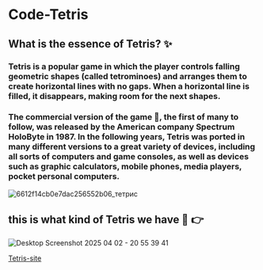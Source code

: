 # Code-Tetris
## What is the essence of Tetris? :sparkles:
### Tetris is a popular game in which the player controls falling geometric shapes (called tetrominoes) and arranges them to create horizontal lines with no gaps. When a horizontal line is filled, it disappears, making room for the next shapes.
### The commercial version of the game :clap:, the first of many to follow, was released by the American company Spectrum HoloByte in 1987. In the following years, Tetris was ported in many different versions to a great variety of devices, including all sorts of computers and game consoles, as well as devices such as graphic calculators, mobile phones, media players, pocket personal computers.

![6612f14cb0e7dac256552b06_тетрис](https://github.com/user-attachments/assets/c3ec51b6-3cf7-4264-80ee-66d387198a90)

## this is what kind of Tetris we have  :dizzy:  :point_right:
![Desktop Screenshot 2025 04 02 - 20 55 39 41](https://github.com/user-attachments/assets/ba361e8d-702c-45d9-b9b7-c93415c4e192)

[Tetris-site](https://daniilryabkov.github.io/Code-Tetris/)
